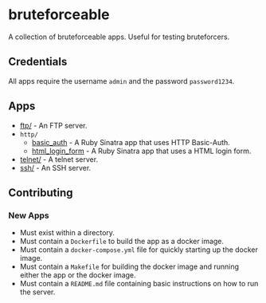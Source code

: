 # bruteforceable

A collection of bruteforceable apps. Useful for testing bruteforcers.

## Credentials

All apps require the username `admin` and the password `password1234`.

## Apps

* [ftp/](ftp) - An FTP server.
* `http/`
  * [basic_auth](http/basic_auth) - A Ruby Sinatra app that uses HTTP
    Basic-Auth.
  * [html_login_form](http/html_login_form) - A Ruby Sinatra app that uses a
    HTML login form.
* [telnet/](telnet) - A telnet server.
* [ssh/](ssh) - An SSH server.

## Contributing

### New Apps

* Must exist within a directory.
* Must contain a `Dockerfile` to build the app as a docker image.
* Must contain a `docker-compose.yml` file for quickly starting up the docker
  image.
* Must contain a `Makefile` for building the docker image and running either
  the app or the docker image.
* Must contain a `README.md` file containing basic instructions on how to run
  the server.
